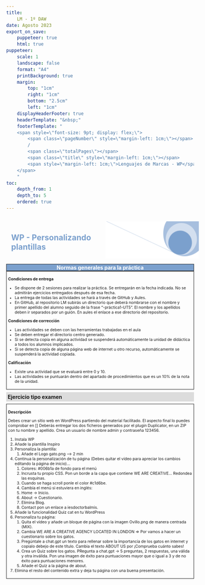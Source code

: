 ```yaml
---
title: 
    LM - 1º DAW
date: Agosto 2023
export_on_save:
    puppeteer: true
    html: true
puppeteer:
    scale: 1
    landscape: false
    format: "A4"
    printBackground: true
    margin:
        top: "1cm"
        right: "1cm"
        bottom: "2.5cm"
        left: "1cm"
    displayHeaderFooter: true
    headerTemplate: "&nbsp;"
    footerTemplate: "
    <span style=\"font-size: 9pt; display: flex;\">
        <span class=\"pageNumber\" style=\"margin-left: 1cm;\"></span>
        /
        <span class=\"totalPages\"></span>
        <span class=\"title\" style=\"margin-left: 1cm;\"></span>
        <span style=\"margin-left: 1cm;\">Lenguajes de Marcas - WP</span>
    </span>
    "
toc:
    depth_from: 1
    depth_to: 5
    ordered: true
---
```


<!--A incluir al principio de la práctica-->
<div>
    <div style="display: flex; padding: 10pt; width: 100%; justify-content: flex-end;align-items: center">
            <div >
                <h2 style="color:#7ba0cd">WP - Personalizando plantillas</h2>
            </div>
            <img height="100" src="../Resources/Fondo.png" alt="Imagen fondo" />
        </div>
    <div style="display: flex; background-color: #7ba0cd; justify-content: space-between; border-style: solid; border-width: thin;">
        <div style="text-align: center; color:white;font-weight:bold;width:100%">
            Normas generales para la práctica
        </div>
    </div>
  
</div>

<div style="font-size: 75%; border-style: solid; border-width: thin; padding: 3pt;">

**Condiciones de entrega**

* Se dispone de 2 sesiones para realizar la práctica. Se entregarán en la fecha indicada. No se admitirán ejercicios entregados  después de esa fecha.
* La entrega de todas las actividades se hará a través de GitHub y Aules. 
* En GitHub, al repositorio LM subirás un directorio que deberá nombrarse con el nombre y primer apellido del alumno seguido de la frase “-práctica1-UT5”. El nombre y los apellidos deben ir separados por un guión. En aules el enlace a ese directorio del repositorio.

**Condiciones de corrección**

* Las actividades se deben con las herramientas trabajadas en el aula
* Se deben entregar el directorio centro generado.
* Si se detecta copia en alguna actividad se suspenderá automáticamente la unidad de didáctica a todos los alumnos implicados.
* Si se detecta copia de alguna página web de internet u otro recurso, automáticamente se suspenderá la actividad copiada.

**Calificación**

* Existe una actividad que se evaluará entre 0 y 10.
* Las actividades se puntuarán dentro del apartado de procedimientos que es un 10% de la nota de la unidad.
  
</div>

<div style="padding: 3pt; font-weight: bold; background-color: gainsboro; margin: 5pt 0pt 5pt 0pt;">
Ejercicio tipo examen
</div>
<div style="font-size: 75%; border-style: solid; border-width: thin; padding: 3pt;">

**Descripción**

Debes crear un sitio web en WordPress partiendo del material facilitado. El aspecto final lo puedes comprobar en []
Deberás entregar los dos ficheros generados por el plugin Duplicator, en un ZIP con tu nombre y apellido. Crea un usuario de nombre admin y contraseña 123456.

1. Instala WP
2. Añade la plantilla Inspiro
3. Personaliza la plantilla:
   1. Añade el Logo gato.png --> 2 min
4. Continua la personalización de tu página (Debes quitar el vídeo para apreciar los cambios editando la página de inicio)...
    1. Colores: #006b1a de fondo para el menú
    2. Incrusta tu propio CSS. Pon un borde a la capa que contiene WE ARE CREATIVE... Redondea las esquinas.
    3. Cuando se haga scroll ponle el color #c1d6be.
    4. Cambia el menú si estuviera en inglés:
      1. Home -> Inicio.
      2. About -> Cuestionario.
      3. Elimina Blog.
      4. Contact pon un enlace a iesdoctorbalmis.
5. Añade la funcionalidad Quiz cat en tu WordPress
6. Personaliza tu página:
   1. Quita el vídeo y añade un bloque de página con la imagen Ovillo.png de manera centrada (MIX).
   2. Cambia WE ARE A CREATIVE AGENCY LOCATED IN LONDON => Por vamos a hacer un cuestionario sobre los gatos.
   3. Pregúntale a chat.gpt un texto para rellenar sobre la importancia de los gatos en internet y copialo debejo de este título. Cambia el texto ABOUT US por ¡Comprueba cuánto sabes!
   4. Crea un Quiz sobre los gatos. PRegunta a chat.gpt -> 5 preguntas, 2 respuestas, una válida y otra inválida. Pon una imagen de éxito para puntuaciones mayor que o igual a 3 y de no éxito para puntuaciones menores.
   5. Añade el Quiz a la página de about.
7. Elimina el resto del contenido extra y deja tu página con una buena presentación.